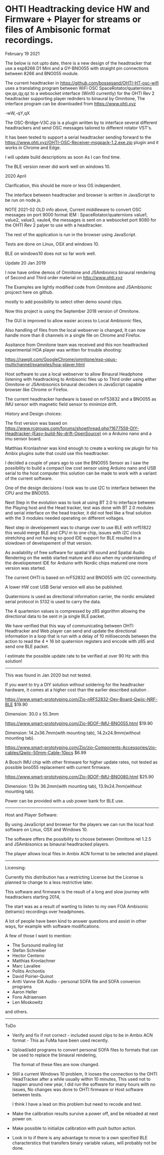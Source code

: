 # OHTI Headtracking device HW and Firmware + Player for streams or files of Ambisonic format recordings.

February 19 2021

The below is not upto date, there is a new design of the headtracker that use a esp8266 D1 Mini and a GY-BNO055 with straight pin connections between 8266 and BNO055 module.

The current headtracker in https://github.com/bossesand/OHTI-HT-osc-wifi uses a translating program between WiFi OSC SpaceRotator/quaternions qw,qx,qy,qz to a websocket interface (Win10 currently) for the OHTI Rev 2 headtracker supporting player rednders to binaural by Omnitone, The interface program can be downloaded from https://www.ohti.xyz

-wW,-qY,qX

The OSC-Bridge-V3C.zip is a plugin written by to interface several different headtrackers and send OSC messages tailored to different rotator VST's.

It has been tested to support a serial headtracker sending forward to the https://www.ohti.xyz/OHTI-OSC-Receiver-msgpack-1.2.exe.zip plugin and it works in Chrome and Edge.

I will update build descriptions as soon As I can find time.

The BLE version never did work well on windows 10.

2020 April

Clarification, this should be more or less OS independent.

The interface between headtracker and browser is written in JavaScript to be run on node.js.

NOTE 2021-02 OLD info above, Current middleware to convert OSC messages on port 9000 format IEM : SpaceRotator/quaternions value1, value2, value3, vaule4, the messages is sent on a websocket port 8080 for the OHTI Rev 2 palyer to use with a headtracker.

The rest of the application is run in the browser using JavaScript.

Tests are done on Linux, OSX and windows 10.

BLE on windows10 does not so far work well.

Update 20 Jan 2019

I now have online demos of Omnitone and JSAmbionics binaural rendering of Second and Third order material on http://www.ohti.xyz

The Examples are lightly modified code from Omnitone and JSAmbisonic projcect here on github.

mostly to add possibility to select other demo sound clips.

Now this project is using the September 2018 version of Omnitone.

The GUI is improved to allow easier access to Local Ambisonic files,

Also handling of files from the local webserver is changed, It can now handle more than 8 channels in a single file on Chrome and Firefox.

Assitance from Omnitone team was received and this non headtracked experimental HOA player was written for trouble shooting:

https://rawgit.com/GoogleChrome/omnitone/exp-opus-multichannel/examples/hoa-player.html

Host software to use a local webserver to allow Binaural Headphone listening with headtracking to Ambisonic files up to Third order using either Omnitone or JSAmbisonics binaural decoders in JavaScript capable browser like Chrome or Firefox.

The current headtracker hardware is based on nrF53832 and a BNO055 as IMU sensor with magnetic field sensor to minimize drift.

History and Design choices:

The first version was based on https://www.rcgroups.com/forums/showthread.php?1677559-DIY-Headtracker-(Easy-build-No-drift-OpenSource) on a Arduino nano and a imu sensor board.

Matthias Kronlashner was kind enough to create a working sw plugin for his Ambix plugins suite that could use this headtracker.

I decided a couple of years ago to use the BNO055 Sensor as I saw the possibility to build a compact low cost sensor using Arduino nano and USB serial to the host computer this solution can be made to work with a variant of the current software.

One of the design decisions I took was to use I2C to interface between the CPU and the BNO055.

Next Step in the evolution was to look at using BT 2.0 to interface between the Playing host and the Head tracker, test was done with BT 2.0 modules and serial interface on the head tracker, it did not feel like a final solution with the 3 modules needed operating on different voltages.

Next step in developement was to change over to use BLE with nrf51822 this would merge BLE and CPU in to one chip, issues with I2C clock stretching and not having so good IDE support for BLE resulted in a slowdown of developement of that version.

As availability of free software for spatial VR sound and Spatial Audio Rendering on the webb started mature and also when my understanding of the developement IDE for Arduino with Nordic chips matured one more version was started.

The current OHTI is based on nrF52832 and BNO055 with I2C connectivity.

A lower HW cost USB Serial version will also be published.

Quaternions is used as directional information carrier, the nordic emulated serial protocol in S132 is used to carry the data.

The 4 quartenion values is compressed by z85 algorithm allowing the directional data to be sent in ja single BLE packet.

We have verified that this way of communicating between OHTI Headtracker and Web player can send and update the directional information in a loop that is run with a delay of 10 milliseconds between the action to read the 4 \* 16 bit quaternion registers and encode with z85 and send one BLE packet.

I estimate the possible update rate to be verified at over 90 Hz with this solution!

---

This was found in Jan 2020 but not tested.

If you want to try a DIY solution without soldering for the headtracker hardware, it comes at a higher cost than the earlier described solution .

https://www.smart-prototyping.com/Zio-nRF52832-Dev-Board-Qwiic-NRF-BLE $19.90

Dimension: 30.0 x 55.3mm

https://www.smart-prototyping.com/Zio-9DOF-IMU-BNO055.html $19.90

Dimension: 14.2x36.7mm(with mounting tab), 14.2x24.9mm(without mounting tab).

https://www.smart-prototyping.com/Zio/zio-Components-Accessories/zio-cables/Qwiic-50mm-Cable-10pcs $6.99

A Bosch IMU chip with other firmware for higher update rates, not tested as possible bno055 replacement with current firmware.

https://www.smart-prototyping.com/Zio-9DOF-IMU-BNO080.html $25.90

Dimension: 13.9x 36.2mm(with mounting tab), 13.9x24.7mm(without mounting tab).

Power can be provided with a usb power bank for BLE use.

---

Host and Player Software:

By using JavaScript and browser for the players we can run the local host software on Linux, OSX and Windows 10.

The software offers the possibility to choose between Omnitone rel 1.2.5 and JSAmbisonics as binaural headtracked players.

The player allows local files in Ambix ACN format to be selected and played.

---

Licensing:

Currently this distribution has a restricting License but the License is planned to change to a less restrictive later.

This software and firmware is the result of a long and slow journey with headtrackers starting 2014,

The start was as a result of wanting to listen to my own FOA Ambisonic (tetramic) recordings over headphones.

A lot of people have been kind to answer questions and assist in other ways, for example with software modifications.

A few of those I want to mention:

- The Sursound mailing list
- Stefan Schreiber
- Hector Centeno
- Matthias Kronlachner
- Marc Lavallee
- Politis Archontis
- David Poirier-Quinot
- Antti Vanne IDA Audio - personal SOFA file and SOFA converion programs
- Aaron Heller
- Fons Adriaensen
- Len Moskowitz

and others.

---

ToDo

- Verify and fix if not correct - included sound clips to be in Ambix ACN format - This as FuMa have been used recently.

- Upload/add programs to convert personal SOFA files to formats that can be used to replace the binaural rendering,
 
  The format of these files are now changed.

- Still a current Windows 10 problem, It looses the connection to the OHTI HeadTracker after a while usually within 10 minutes, This used not to happen around new year, I did run the software for many hours with no issues, No changes was done to OHTI firmware or Host software between tests.
 
  I think I have a lead on this problem but need to recode and test.

- Make the calibration results survive a power off, and be reloaded at next power on.

- Make possible to initialize calibration with push button action.

- Look in to if there is any advantage to move to a own specified BLE characterstics that transfers binary variable values,
  will probably not be done.
